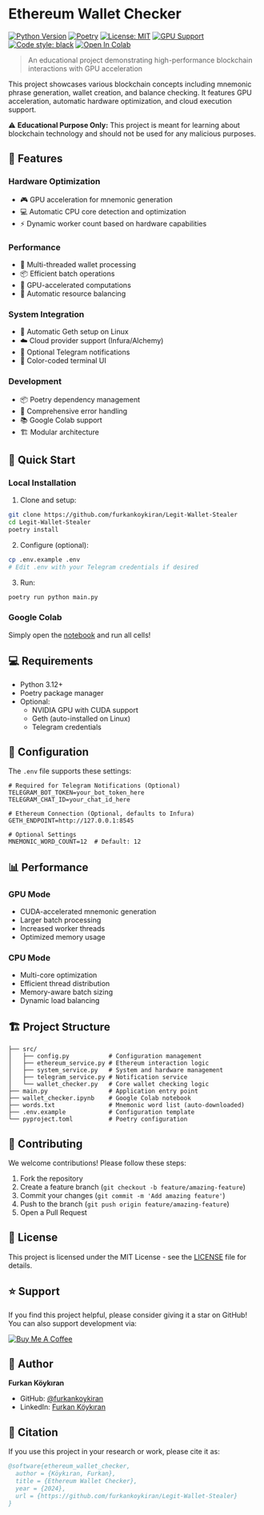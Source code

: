 # Ethereum Wallet Checker

[![Python Version](https://img.shields.io/badge/python-3.12-blue.svg)](https://www.python.org/downloads/)
[![Poetry](https://img.shields.io/endpoint?url=https://python-poetry.org/badge/v0.json)](https://python-poetry.org/)
[![License: MIT](https://img.shields.io/badge/License-MIT-yellow.svg)](https://opensource.org/licenses/MIT)
[![GPU Support](https://img.shields.io/badge/GPU-CUDA-green.svg)](https://developer.nvidia.com/cuda-toolkit)
[![Code style: black](https://img.shields.io/badge/code%20style-black-000000.svg)](https://github.com/psf/black)
[![Open In Colab](https://colab.research.google.com/assets/colab-badge.svg)](https://colab.research.google.com/github/furkankoykiran/Legit-Wallet-Stealer/blob/main/wallet_checker.ipynb)

> An educational project demonstrating high-performance blockchain interactions with GPU acceleration

This project showcases various blockchain concepts including mnemonic phrase generation, wallet creation, and balance checking. It features GPU acceleration, automatic hardware optimization, and cloud execution support.

⚠️ **Educational Purpose Only:** This project is meant for learning about blockchain technology and should not be used for any malicious purposes.

## 🚀 Features

### Hardware Optimization
- 🎮 GPU acceleration for mnemonic generation
- 💻 Automatic CPU core detection and optimization
- ⚡ Dynamic worker count based on hardware capabilities

### Performance
- 🔄 Multi-threaded wallet processing
- 📦 Efficient batch operations
- 🚄 GPU-accelerated computations
- 🔧 Automatic resource balancing

### System Integration
- 🐧 Automatic Geth setup on Linux
- ☁️ Cloud provider support (Infura/Alchemy)
- 🤖 Optional Telegram notifications
- 🎨 Color-coded terminal UI

### Development
- 📦 Poetry dependency management
- 🧪 Comprehensive error handling
- 📚 Google Colab support
- 🏗️ Modular architecture

## 🎯 Quick Start

### Local Installation

1. Clone and setup:
```bash
git clone https://github.com/furkankoykiran/Legit-Wallet-Stealer
cd Legit-Wallet-Stealer
poetry install
```

2. Configure (optional):
```bash
cp .env.example .env
# Edit .env with your Telegram credentials if desired
```

3. Run:
```bash
poetry run python main.py
```

### Google Colab

Simply open the [notebook](https://colab.research.google.com/github/furkankoykiran/Legit-Wallet-Stealer/blob/main/wallet_checker.ipynb) and run all cells!

## 💻 Requirements

- Python 3.12+
- Poetry package manager
- Optional:
  * NVIDIA GPU with CUDA support
  * Geth (auto-installed on Linux)
  * Telegram credentials

## 🔧 Configuration

The `.env` file supports these settings:

```env
# Required for Telegram Notifications (Optional)
TELEGRAM_BOT_TOKEN=your_bot_token_here
TELEGRAM_CHAT_ID=your_chat_id_here

# Ethereum Connection (Optional, defaults to Infura)
GETH_ENDPOINT=http://127.0.0.1:8545

# Optional Settings
MNEMONIC_WORD_COUNT=12  # Default: 12
```

## 📊 Performance

### GPU Mode
- CUDA-accelerated mnemonic generation
- Larger batch processing
- Increased worker threads
- Optimized memory usage

### CPU Mode
- Multi-core optimization
- Efficient thread distribution
- Memory-aware batch sizing
- Dynamic load balancing

## 🏗️ Project Structure

```
├── src/
│   ├── config.py           # Configuration management
│   ├── ethereum_service.py # Ethereum interaction logic
│   ├── system_service.py   # System and hardware management
│   ├── telegram_service.py # Notification service
│   └── wallet_checker.py   # Core wallet checking logic
├── main.py                 # Application entry point
├── wallet_checker.ipynb    # Google Colab notebook
├── words.txt               # Mnemonic word list (auto-downloaded)
├── .env.example            # Configuration template
└── pyproject.toml          # Poetry configuration
```

## 🤝 Contributing

We welcome contributions! Please follow these steps:

1. Fork the repository
2. Create a feature branch (`git checkout -b feature/amazing-feature`)
3. Commit your changes (`git commit -m 'Add amazing feature'`)
4. Push to the branch (`git push origin feature/amazing-feature`)
5. Open a Pull Request

## 📝 License

This project is licensed under the MIT License - see the [LICENSE](LICENSE) file for details.

## ⭐ Support

If you find this project helpful, please consider giving it a star on GitHub! You can also support development via:

<a href="https://www.buymeacoffee.com/furkankoykiran">
  <img src="https://bmc-cdn.nyc3.digitaloceanspaces.com/BMC-button-images/custom_images/orange_img.png" alt="Buy Me A Coffee">
</a>

## 👤 Author

**Furkan Köykıran**

- GitHub: [@furkankoykiran](https://github.com/furkankoykiran)
- LinkedIn: [Furkan Köykıran](https://www.linkedin.com/in/furkankoykiran)

## 📜 Citation

If you use this project in your research or work, please cite it as:

```bibtex
@software{ethereum_wallet_checker,
  author = {Köykıran, Furkan},
  title = {Ethereum Wallet Checker},
  year = {2024},
  url = {https://github.com/furkankoykiran/Legit-Wallet-Stealer}
}
